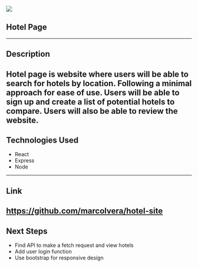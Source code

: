 ![](https://i.imgur.com/pa7HpLG.jpg)
## Hotel Page
---
## Description 
Hotel page is website where users will be able to search for hotels by location. Following a minimal approach for ease of use. Users will be able to sign up and create a list of potential hotels to compare. Users will also be able to review the website. 
---
## Technologies Used
- React
- Express
- Node
---
## Link 
https://github.com/marcolvera/hotel-site
---
## Next Steps
- Find API to make a fetch request and view hotels
- Add user login function 
- Use bootstrap for responsive design  
